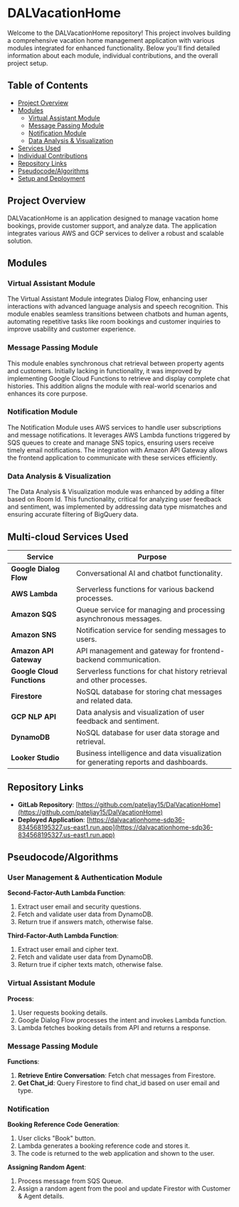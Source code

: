 # DALVacationHome

Welcome to the DALVacationHome repository! This project involves building a comprehensive vacation home management application with various modules integrated for enhanced functionality. Below you'll find detailed information about each module, individual contributions, and the overall project setup.

## Table of Contents
- [Project Overview](#project-overview)
- [Modules](#modules)
  - [Virtual Assistant Module](#virtual-assistant-module)
  - [Message Passing Module](#message-passing-module)
  - [Notification Module](#notification-module)
  - [Data Analysis & Visualization](#data-analysis--visualization)
- [Services Used](#services-used)
- [Individual Contributions](#individual-contributions)
- [Repository Links](#repository-links)
- [Pseudocode/Algorithms](#pseudocodealgorithms)
- [Setup and Deployment](#setup-and-deployment)

## Project Overview

DALVacationHome is an application designed to manage vacation home bookings, provide customer support, and analyze data. The application integrates various AWS and GCP services to deliver a robust and scalable solution.

## Modules

### Virtual Assistant Module

The Virtual Assistant Module integrates Dialog Flow, enhancing user interactions with advanced language analysis and speech recognition. This module enables seamless transitions between chatbots and human agents, automating repetitive tasks like room bookings and customer inquiries to improve usability and customer experience.

### Message Passing Module

This module enables synchronous chat retrieval between property agents and customers. Initially lacking in functionality, it was improved by implementing Google Cloud Functions to retrieve and display complete chat histories. This addition aligns the module with real-world scenarios and enhances its core purpose.

### Notification Module

The Notification Module uses AWS services to handle user subscriptions and message notifications. It leverages AWS Lambda functions triggered by SQS queues to create and manage SNS topics, ensuring users receive timely email notifications. The integration with Amazon API Gateway allows the frontend application to communicate with these services efficiently.

### Data Analysis & Visualization

The Data Analysis & Visualization module was enhanced by adding a filter based on Room Id. This functionality, critical for analyzing user feedback and sentiment, was implemented by addressing data type mismatches and ensuring accurate filtering of BigQuery data.

## Multi-cloud Services Used

| Service                  | Purpose                                                                 |
|--------------------------|-------------------------------------------------------------------------|
| **Google Dialog Flow**        | Conversational AI and chatbot functionality.                       |
| **AWS Lambda**           | Serverless functions for various backend processes.                     |
| **Amazon SQS**           | Queue service for managing and processing asynchronous messages.        |
| **Amazon SNS**           | Notification service for sending messages to users.                     |
| **Amazon API Gateway**   | API management and gateway for frontend-backend communication.           |
| **Google Cloud Functions** | Serverless functions for chat history retrieval and other processes.   |
| **Firestore**            | NoSQL database for storing chat messages and related data.              |
| **GCP NLP API**             | Data analysis and visualization of user feedback and sentiment.         |
| **DynamoDB**             | NoSQL database for user data storage and retrieval.                     |
| **Looker Studio**        | Business intelligence and data visualization for generating reports and dashboards. |

## Repository Links

- **GitLab Repository**: [https://github.com/pateljay15/DalVacationHome](https://github.com/pateljay15/DalVacationHome)
- **Deployed Application**: [https://dalvacationhome-sdp36-834568195327.us-east1.run.app](https://dalvacationhome-sdp36-834568195327.us-east1.run.app)

## Pseudocode/Algorithms

### User Management & Authentication Module

**Second-Factor-Auth Lambda Function**:
1. Extract user email and security questions.
2. Fetch and validate user data from DynamoDB.
3. Return true if answers match, otherwise false.

**Third-Factor-Auth Lambda Function**:
1. Extract user email and cipher text.
2. Fetch and validate user data from DynamoDB.
3. Return true if cipher texts match, otherwise false.

### Virtual Assistant Module

**Process**:
1. User requests booking details.
2. Google Dialog Flow processes the intent and invokes Lambda function.
3. Lambda fetches booking details from API and returns a response.

### Message Passing Module

**Functions**:
1. **Retrieve Entire Conversation**: Fetch chat messages from Firestore.
2. **Get Chat_id**: Query Firestore to find chat_id based on user email and type.

### Notification

**Booking Reference Code Generation**:
1. User clicks "Book" button.
2. Lambda generates a booking reference code and stores it.
3. The code is returned to the web application and shown to the user.

**Assigning Random Agent**:
1. Process message from SQS Queue.
2. Assign a random agent from the pool and update Firestor with Customer & Agent details.
